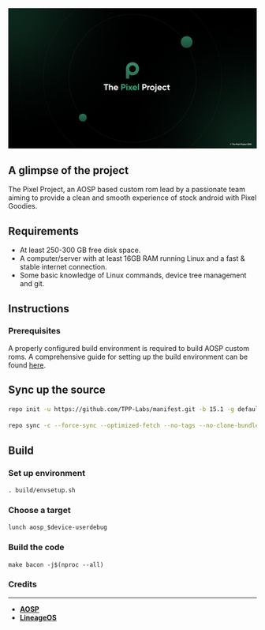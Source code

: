 <div align="center">

<img src="https://github.com/The-Pixel-Project/tpp_files/blob/main/TPPGithub.png?raw=true" >

</div>

A glimpse of the project
------------
The Pixel Project, an AOSP based custom rom lead by a passionate team aiming to provide a clean and smooth experience of stock android with Pixel Goodies.

Requirements
------------
- At least 250-300 GB free disk space.
- A computer/server with at least 16GB RAM running Linux and a fast & stable internet connection.
- Some basic knowledge of Linux commands, device tree management and git.

Instructions
------------
### Prerequisites
A properly configured build environment is required to build AOSP custom roms. A comprehensive guide for setting up the build environment can be found [here](https://source.android.com/setup/build/initializing).

Sync up the source
------------
```bash
repo init -u https://github.com/TPP-Labs/manifest.git -b 15.1 -g default,-mips,-darwin,-notdefault --git-lfs

repo sync -c --force-sync --optimized-fetch --no-tags --no-clone-bundle --prune -j$(nproc --all)
```

Build
------------
### Set up environment
```
. build/envsetup.sh
```
### Choose a target
```
lunch aosp_$device-userdebug
```
### Build the code
```
make bacon -j$(nproc --all)
```

### Credits
--------------
 * [**AOSP**](https://android.googlesource.com)
 * [**LineageOS**](https://github.com/LineageOS)
 
